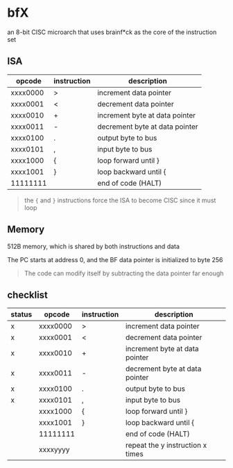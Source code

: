 # bfX

an 8-bit CISC microarch that uses brainf*ck as the core of the instruction set

## ISA

| opcode   | instruction | description                    |
|----------|-------------|--------------------------------|
| xxxx0000 | >           | increment data pointer         |
| xxxx0001 | <           | decrement data pointer         |
| xxxx0010 | +           | increment byte at data pointer |
| xxxx0011 | -           | decrement byte at data pointer |
| xxxx0100 | .           | output byte to bus             |
| xxxx0101 | ,           | input byte to bus              |
| xxxx1000 | {           | loop forward until }           |
| xxxx1001 | }           | loop backward until {          |
| 11111111 |             | end of code (HALT)             |
> the `{` and `}` instructions force the ISA to become CISC since it must loop 

## Memory

512B memory, which is shared by both instructions and data

The PC starts at address 0, and the BF data pointer is initialized to byte 256
> The code can modify itself by subtracting the data pointer far enough

## checklist

| status | opcode   | instruction | description                      |
|--------|----------|-------------|----------------------------------|
| x      | xxxx0000 | >           | increment data pointer           |
| x      | xxxx0001 | <           | decrement data pointer           |
| x      | xxxx0010 | +           | increment byte at data pointer   |
| x      | xxxx0011 | -           | decrement byte at data pointer   |
| x      | xxxx0100 | .           | output byte to bus               |
| x      | xxxx0101 | ,           | input byte to bus                |
|        | xxxx1000 | {           | loop forward until }             |
|        | xxxx1001 | }           | loop backward until {            |
|        | 11111111 |             | end of code (HALT)               |
|        | xxxxyyyy |             | repeat the y instruction x times |


